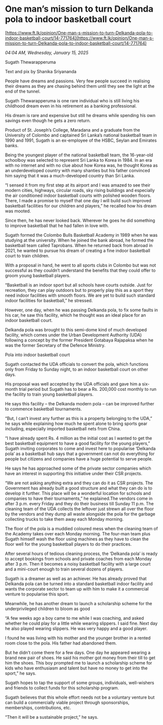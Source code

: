 # One man’s mission to turn Delkanda pola to indoor basketball court

[https://www.ft.lk/opinion/One-man-s-mission-to-turn-Delkanda-pola-to-indoor-basketball-court/14-771764](https://www.ft.lk/opinion/One-man-s-mission-to-turn-Delkanda-pola-to-indoor-basketball-court/14-771764)

*04:04 AM, Wednesday, January 15, 2025*

Sugath Thewarapperuma

Text and pix by Shanika Sriyananda

People have dreams and passions. Very few people succeed in realising their dreams as they are chasing behind them until they see the light at the end of the tunnel.

Sugath Thewarapperuma is one rare individual who is still living his childhood dream even in his retirement as a banking professional.

His dream is rare and expensive but still he dreams while spending his own savings even though he gets a zero return.

Product of St. Joseph’s College, Maradana and a graduate from the University of Colombo and captained Sri Lanka’s national basketball team in 1990 and 1991, Sugath is an ex-employee of the HSBC, Seylan and Emirates banks.

Being the youngest player of the national basketball team, the 16-year-old schoolboy was selected to represent Sri Lanka to Korea in 1984. In an era with no internet and with no clue about how Korea was, he thought Korea as an underdeveloped country with many shanties but his father convinced him saying that it was a much-developed country than Sri Lanka.

“I sensed it from my first step at its airport and I was amazed to see their modern cities, highways, circular roads, sky rising buildings and especially the air conditioned indoor basketball courts with polished wooden floors. There, I made a promise to myself that one day I will build such improved basketball facilities for our children and players,” he recalled how his dream was mooted.

Since then, he has never looked back. Wherever he goes he did something to improve basketball that he had fallen in love with.

Sugath formed the Colombo Bulls Basketball Academy in 1989 when he was studying at the university. When he joined the bank abroad, he formed the basketball team called Taprobans. When he returned back from abroad in 2021, he wanted to pursue his dream of creating a fine indoor basketball court to train children.

With a proposal in hand, he went to all sports clubs in Colombo but was not successful as they couldn’t understand the benefits that they could offer to groom young basketball players.

“Basketball is an indoor sport but all schools have courts outside. Just for recreation, they can play outdoors but to properly play this as a sport they need indoor facilities with smooth floors. We are yet to build such standard indoor facilities for basketball,” he stressed.

However, one day, when he was passing Delkanda pola, to fix some faults in his car, he saw this facility, which he thought was an ideal place for an indoor basketball court.

Delkanda pola was brought to this semi-dome kind of much developed facility, which comes under the Urban Development Authority (UDA) following a concept by the former President Gotabaya Rajapaksa when he was the former Secretary of the Defence Ministry.

Pola into indoor basketball court

Sugath contacted the UDA officials to convert the pola, which functions only from Friday to Sunday night, to an indoor basketball court on other days.

His proposal was well accepted by the UDA officials and gave him a six-month trial period but Sugath has to bear a Rs. 200,000 cost monthly to run the facility to train young basketball players.

He says this facility – the Delkanda modern pola – can be improved further to commence basketball tournaments.

“But, I can’t invest any further as this is a property belonging to the UDA,” he says while explaining how much he spent alone to bring sports gear including, especially imported basketball nets from China.

“I have already spent Rs. 4 million as the initial cost as I wanted to get the best basketball equipment to have a good facility for the young players,” Sugath inviting corporates to come and invest here to popularise ‘Delkanda pola’ as a basketball hub says that a government can not do everything for people but citizens and companies have a huge potential to serve people.

He says he has approached some of the private sector companies which have an interest in supporting this initiative under their CSR projects.

“We are not asking anything extra and they can do it as CSR projects. The Government has already built a good structure and what they can do is to develop it further. This place will be a wonderful location for schools and companies to have their tournaments,” he explained.The vendors come in after 3 p.m. every Friday and they do their business till Sunday 11 p.m. The cleaning team of the UDA collects the leftover just strewn all over the floor by the vendors and they dump all waste alongside the pola for the garbage collecting trucks to take them away each Monday morning.

The floor of the pola is a muddied coloured mess when the cleaning team of the Academy takes over each Monday morning. The four-man team plus Sugath himself wash the floor using machines as they have to clean the floor well for the young basketball players to do their practices.

After several hours of tedious cleaning process, the ‘Delkanda pola’ is ready to accept bookings from schools and private coaches from each Monday after 3 p.m. Then it becomes a noisy basketball facility with a large court and a mini-court enough to train several dozens of players.

Sugath is a dreamer as well as an achiever. He has already proved that Delkanda pola can be turned into a standard basketball indoor facility and wants the corporate sector to team up with him to make it a commercial venture to popularise this sport.

Meanwhile, he has another dream to launch a scholarship scheme for the underprivileged children to bloom as good

“A few weeks ago a boy came to me while I was coaching, and asked whether he could play for a little while wearing slippers. I said fine. Next day he also played wearing slippers. He was very happy and a good player.

I found he was living with his mother and the younger brother in a rented room close to the pola. His father had abandoned them.

But he didn’t come there for a few days. One day he appeared wearing a brand new pair of shoes. He said his mother got money from their till to get him the shoes. This boy prompted me to launch a scholarship scheme for kids who have enthusiasm and talent but have no money to get into the sport,” he says.

Sugath hopes to tap the support of some groups, individuals, well-wishers and friends to collect funds for this scholarship program.

Sugath believes that this whole effort needs not be a voluntary venture but can build a commercially viable project through sponsorships, memberships, contributions, etc.

“Then it will be a sustainable project,” he says.

